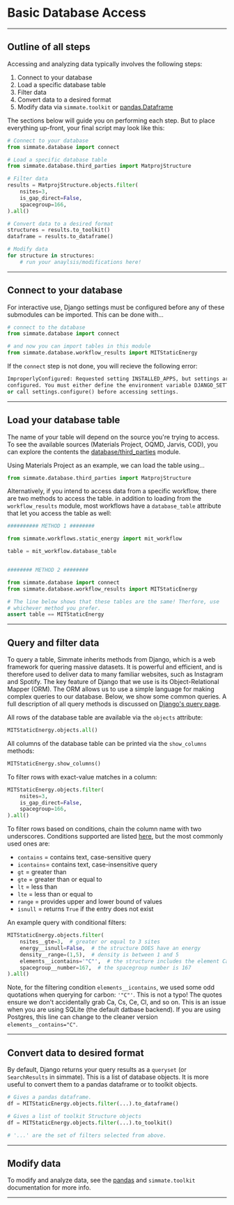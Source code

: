 
# Basic Database Access

----------------------------------------------------------------------

## Outline of all steps

Accessing and analyzing data typically involves the following steps:

1. Connect to your database
2. Load a specific database table
3. Filter data
4. Convert data to a desired format
5. Modify data via `simmate.toolkit` or [pandas.Dataframe](https://pandas.pydata.org/)

The sections below will guide you on performing each step. But to place everything up-front, your final script may look like this:

``` python
# Connect to your database
from simmate.database import connect

# Load a specific database table
from simmate.database.third_parties import MatprojStructure

# Filter data
results = MatprojStructure.objects.filter(
    nsites=3,
    is_gap_direct=False,
    spacegroup=166,
).all()

# Convert data to a desired format
structures = results.to_toolkit()
dataframe = results.to_dataframe()

# Modify data
for structure in structures:
    # run your anaylsis/modifications here!
```

----------------------------------------------------------------------

## Connect to your database

For interactive use, Django settings must be configured before any of these submodules can be imported. This can be done with...

``` python
# connect to the database
from simmate.database import connect

# and now you can import tables in this module
from simmate.database.workflow_results import MITStaticEnergy
```

If the `connect` step is not done, you will recieve the following error:

``` python
ImproperlyConfigured: Requested setting INSTALLED_APPS, but settings are not
configured. You must either define the environment variable DJANGO_SETTINGS_MODULE 
or call settings.configure() before accessing settings.
```

----------------------------------------------------------------------

## Load your database table

The name of your table will depend on the source you're trying to access. To see the available sources (Materials Project, OQMD, Jarvis, COD), you can explore the contents the [database/third_parties](https://github.com/jacksund/simmate/blob/main/src/simmate/database/third_parties/__init__.py) module.

Using Materials Project as an example, we can load the table using...
``` python
from simmate.database.third_parties import MatprojStructure
```

Alternatively, if you intend to access data from a specific workflow, there are two methods to access the table. in addition to loading from the `workflow_results` module, most workflows have a `database_table` attribute that let you access the table as well:

``` python
########## METHOD 1 ########

from simmate.workflows.static_energy import mit_workflow

table = mit_workflow.database_table


######## METHOD 2 ########

from simmate.database import connect
from simmate.database.workflow_results import MITStaticEnergy

# The line below shows that these tables are the same! Therfore, use
# whichever method you prefer.
assert table == MITStaticEnergy
```

----------------------------------------------------------------------

## Query and filter data

To query a table, Simmate inherits methods from Django, which is a web framework for quering massive datasets. It is powerful and efficient, and is therefore used to deliver data to many familiar websites, such as Instagram and Spotify. The key feature of Django that we use is its Object-Relational Mapper (ORM). The ORM allows us to use a simple language for making complex queries to our database. Below, we show some common queries. A full description of all query methods is discussed on [Django's query page](https://docs.djangoproject.com/en/4.0/topics/db/queries/).

All rows of the database table are available via the `objects` attribute:
``` python
MITStaticEnergy.objects.all()
```

All columns of the database table can be printed via the `show_columns` methods:
``` python
MITStaticEnergy.show_columns()
```

To filter rows with exact-value matches in a column:
``` python
MITStaticEnergy.objects.filter(
    nsites=3,
    is_gap_direct=False,
    spacegroup=166,
).all()
```

To filter rows based on conditions, chain the column name with two underscores. Conditions supported are listed [here](https://docs.djangoproject.com/en/4.0/ref/models/querysets/#field-lookups), but the most commonly used ones are:

- `contains` = contains text, case-sensitive query
- `icontains`= contains text, case-insensitive query
- `gt` = greater than
- `gte` =  greater than or equal to
- `lt` = less than
- `lte` = less than or equal to
- `range` = provides upper and lower bound of values
- `isnull` = returns `True` if the entry does not exist

An example query with conditional filters:
``` python
MITStaticEnergy.objects.filter(
    nsites__gte=3,  # greater or equal to 3 sites
    energy__isnull=False,  # the structure DOES have an energy
    density__range=(1,5),  # density is between 1 and 5
    elements__icontains='"C"',  # the structure includes the element Carbon
    spacegroup__number=167,  # the spacegroup number is 167
).all()
```

Note, for the filtering condition `elements__icontains`, we used some odd quotations when querying for carbon: `'"C"'`. This is not a typo! The quotes ensure we don't accidentally grab Ca, Cs, Ce, Cl, and so on. This is an issue when you are using SQLite (the default datbase backend). If you are using Postgres, this line can change to the cleaner version `elements__contains="C"`.

----------------------------------------------------------------------

## Convert data to desired format

By default, Django returns your query results as a `queryset` (or `SearchResults` in simmate). This is a list of database objects. It is more useful to convert them to a pandas dataframe or to toolkit objects.
``` python
# Gives a pandas dataframe.
df = MITStaticEnergy.objects.filter(...).to_dataframe()

# Gives a list of toolkit Structure objects
df = MITStaticEnergy.objects.filter(...).to_toolkit()

# '...' are the set of filters selected from above.
```

----------------------------------------------------------------------

## Modify data

To modify and analyze data, see the [pandas](https://pandas.pydata.org/docs/) and `simmate.toolkit` documentation for more info.

----------------------------------------------------------------------
